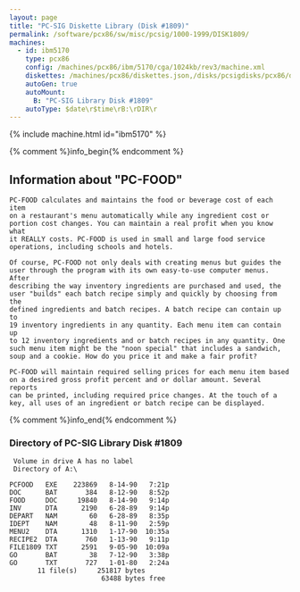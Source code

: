 ```yaml
---
layout: page
title: "PC-SIG Diskette Library (Disk #1809)"
permalink: /software/pcx86/sw/misc/pcsig/1000-1999/DISK1809/
machines:
  - id: ibm5170
    type: pcx86
    config: /machines/pcx86/ibm/5170/cga/1024kb/rev3/machine.xml
    diskettes: /machines/pcx86/diskettes.json,/disks/pcsigdisks/pcx86/diskettes.json
    autoGen: true
    autoMount:
      B: "PC-SIG Library Disk #1809"
    autoType: $date\r$time\rB:\rDIR\r
---
```


{% include machine.html id="ibm5170" %}

{% comment %}info_begin{% endcomment %}

## Information about "PC-FOOD"

    PC-FOOD calculates and maintains the food or beverage cost of each item
    on a restaurant's menu automatically while any ingredient cost or
    portion cost changes. You can maintain a real profit when you know what
    it REALLY costs. PC-FOOD is used in small and large food service
    operations, including schools and hotels.
    
    Of course, PC-FOOD not only deals with creating menus but guides the
    user through the program with its own easy-to-use computer menus. After
    describing the way inventory ingredients are purchased and used, the
    user "builds" each batch recipe simply and quickly by choosing from the
    defined ingredients and batch recipes. A batch recipe can contain up to
    19 inventory ingredients in any quantity. Each menu item can contain up
    to 12 inventory ingredients and or batch recipes in any quantity. One
    such menu item might be the "noon special" that includes a sandwich,
    soup and a cookie. How do you price it and make a fair profit?
    
    PC-FOOD will maintain required selling prices for each menu item based
    on a desired gross profit percent and or dollar amount. Several reports
    can be printed, including required price changes. At the touch of a
    key, all uses of an ingredient or batch recipe can be displayed.
{% comment %}info_end{% endcomment %}


### Directory of PC-SIG Library Disk #1809

     Volume in drive A has no label
     Directory of A:\

    PCFOOD   EXE    223869   8-14-90   7:21p
    DOC      BAT       384   8-12-90   8:52p
    FOOD     DOC     19840   8-14-90   9:14p
    INV      DTA      2190   6-28-89   9:14p
    DEPART   NAM        60   6-28-89   8:35p
    IDEPT    NAM        48   8-11-90   2:59p
    MENU2    DTA      1310   1-17-90  10:35a
    RECIPE2  DTA       760   1-13-90   9:11p
    FILE1809 TXT      2591   9-05-90  10:09a
    GO       BAT        38   7-12-90   3:38p
    GO       TXT       727   1-01-80   2:24a
           11 file(s)     251817 bytes
                           63488 bytes free
